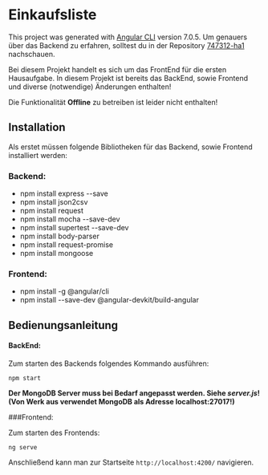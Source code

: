 # Einkaufsliste

This project was generated with [Angular CLI](https://github.com/angular/angular-cli) version 7.0.5.
Um genauers über das Backend zu erfahren, solltest du in der Repository [747312-ha1](https://code.fbi.h-da.de/istkeogie/fwe-ws18-19-747312-ha1)
nachschauen. 

Bei diesem Projekt handelt es sich um das FrontEnd für die ersten Hausaufgabe. In diesem Projekt
ist bereits das BackEnd, sowie Frontend und diverse (notwendige) Änderungen enthalten!

Die Funktionalität **Offline** zu betreiben ist leider nicht enthalten!

## Installation
Als erstet müssen folgende Bibliotheken für das Backend, sowie Frontend installiert werden:
### Backend:

- npm install express --save
- npm install json2csv
- npm install request
- npm install mocha --save-dev
- npm install supertest --save-dev
- npm install body-parser
- npm install request-promise
- npm install mongoose

### Frontend:

- npm install -g @angular/cli
- npm install --save-dev @angular-devkit/build-angular

## Bedienungsanleitung
#### BackEnd:

Zum starten des Backends folgendes Kommando ausführen:
```
npm start
```
**Der MongoDB Server muss bei Bedarf angepasst werden. Siehe _server.js_! (Von Werk aus verwendet
MongoDB als Adresse localhost:27017!)**

###Frontend:

Zum starten des Frontends:
```
ng serve
```
Anschließend kann man zur Startseite   `http://localhost:4200/` navigieren.

